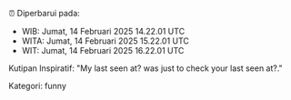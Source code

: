 ⏰ Diperbarui pada:
- WIB: Jumat, 14 Februari 2025 14.22.01 UTC
- WITA: Jumat, 14 Februari 2025 15.22.01 UTC
- WIT: Jumat, 14 Februari 2025 16.22.01 UTC

Kutipan Inspiratif:
"My last seen at? was just to check your last seen at?."


Kategori: funny

